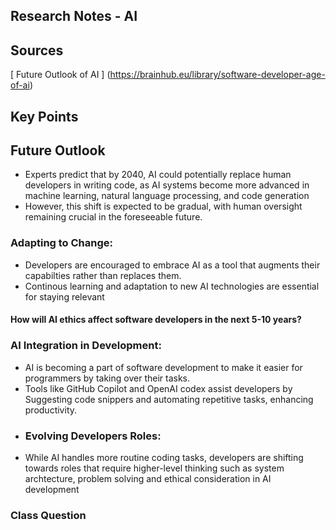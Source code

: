 ## Research Notes - AI
## Sources
[ Future Outlook of AI ] (https://brainhub.eu/library/software-developer-age-of-ai)

## Key Points

## Future Outlook
- Experts predict that by 2040, AI could potentially replace human developers in writing code, as AI systems become more advanced in machine learning, natural language processing, and code generation
- However, this shift is expected to be gradual, with human oversight remaining crucial in the foreseeable future.
### Adapting to Change:
- Developers are encouraged to embrace AI as a tool that augments their capabilties rather than replaces them.
- Continous learning and adaptation to new AI technologies are essential for staying relevant
#### How will AI ethics affect software developers in the next 5-10 years?
### AI Integration in Development:
- AI is becoming a part of software development to make it easier for programmers by taking over their tasks.
- Tools like GitHub Copilot and OpenAI codex assist developers by Suggesting code snippers and automating repetitive tasks, enhancing productivity.
- ### Evolving Developers Roles:
- While AI handles more routine coding tasks, developers are shifting towards roles that require higher-level thinking such as system archtecture, problem solving and ethical consideration in AI development


### Class Question


